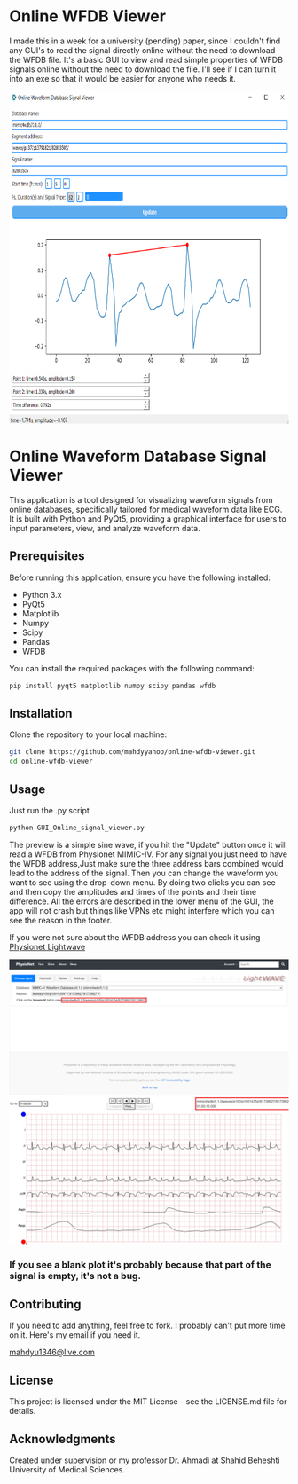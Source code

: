 # Online WFDB Viewer
I made this in a week for a university (pending) paper, since I couldn't find any GUI's to read the signal directly online without the need to download the WFDB file.
It's a basic GUI to view and read simple properties of WFDB signals online without the need to download the file. 
I'll see if I can turn it into an exe so that it would be easier for anyone who needs it.

<img src="/owfdbv.png" width="800" height="600">

# Online Waveform Database Signal Viewer

This application is a tool designed for visualizing waveform signals from online databases, specifically tailored for medical waveform data like ECG. It is built with Python and PyQt5, providing a graphical interface for users to input parameters, view, and analyze waveform data.

## Prerequisites

Before running this application, ensure you have the following installed:

- Python 3.x
- PyQt5
- Matplotlib
- Numpy
- Scipy
- Pandas
- WFDB

You can install the required packages with the following command:

```bash
pip install pyqt5 matplotlib numpy scipy pandas wfdb
```

## Installation

Clone the repository to your local machine:

```bash
git clone https://github.com/mahdyyahoo/online-wfdb-viewer.git
cd online-wfdb-viewer
```

## Usage

Just run the .py script

```bash
python GUI_Online_signal_viewer.py
```

The preview is a simple sine wave, if you hit the "Update" button once it will read a WFDB from Physionet MIMIC-IV.
For any signal you just need to have the WFDB address,Just make sure the three address bars combined would lead to the address of the signal.
Then you can change the waveform you want to see using the drop-down menu.
By doing two clicks you can see and then copy the amplitudes and times of the points and their time difference.
All the errors are described in the lower menu of the GUI, the app will not crash but things like VPNs etc might interfere which you can see the reason in the footer.




If you were not sure about the WFDB address you can check it using [Physionet Lightwave](https://physionet.org/lightwave/)

![Lightwave Example 1](lightwave_example_1.png)
![Lightwave Example 2](lightwave_example_2.png)

### If you see a blank plot it's probably because that part of the signal is empty, it's not a bug.

## Contributing

If you need to add anything, feel free to fork. I probably can't put more time on it.
Here's my email if you need it.

mahdyu1346@live.com

## License

This project is licensed under the MIT License - see the LICENSE.md file for details.

## Acknowledgments

Created under supervision or my professor Dr. Ahmadi at Shahid Beheshti University of Medical Sciences.
